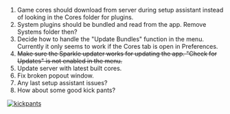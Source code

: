 1. Game cores should download from server during setup assistant instead of looking in the Cores folder for plugins.
2. System plugins should be bundled and read from the app. Remove Systems folder then?
3. Decide how to handle the "Update Bundles" function in the menu. Currently it only seems to work if the Cores tab is open in Preferences.
4. <s>Make sure the Sparkle updater works for updating the app. "Check for Updates" is not enabled in the menu.</s>
5. Update server with latest built cores.
6. Fix broken popout window.
7. Any last setup assistant issues?
8. How about some good kick pants? 
<div class="thumbnail"><a href="https://skitch.com/jedivulcan/8hscd/kickpants"><img src="https://img.skitch.com/20120525-cdc8m2w3immtj823tp24hh43mp.preview.jpg" alt="kickpants" /></a>